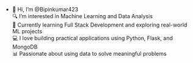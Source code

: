 - 👋 Hi, I’m @Bipinkumar423  
🔍 I’m interested in Machine Learning and Data Analysis  
🌱 Currently learning Full Stack Development and exploring real-world ML projects  
💻 I love building practical applications using Python, Flask, and MongoDB  
📊 Passionate about using data to solve meaningful problems  


<!---
Bipinkumar423/Bipinkumar423 is a ✨ special ✨ repository because its `README.md` (this file) appears on your GitHub profile.
You can click the Preview link to take a look at your changes.
--->
